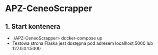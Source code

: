 # APZ-CeneoScrapper
## 1. Start kontenera
- ./APZ-CeneoScrapper> docker-compose up
- Testowa strona Flaska jest dostępna pod adresem localhost:5000 lub 127.0.0.1:5000